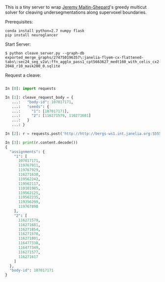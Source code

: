 This is a tiny server to wrap [Jeremy Maitin-Shepard][1]'s greedy multicut solver for cleaving undersegmentations along supervoxel boundaries.

[1]: https://github.com/jbms

Prerequisites:

```
conda install python=2.7 numpy flask
pip install neuroglancer
```

Start Server:

```
$ python cleave_server.py --graph-db exported_merge_graphs/274750196357\:janelia-flyem-cx-flattened-tabs\:sec24_seg_v2a\:ffn_agglo_pass1_cpt5663627_medt160_with_celis_cx2-2048_r10_mask200_0.sqlite
```

Request a cleave:

```python

In [0]: import requests

In [1]: cleave_request_body = {
   ...:   "body-id": 107017171,
   ...:   "seeds": {
   ...:     "1": [107017171],
   ...:     "2": [116271579, 116271681]
   ...:   }
   ...: }

In [2]: r = requests.post('http://http://bergs-ws1.int.janelia.org:5555/compute-cleave', json=cleave_request_body)

In [3]: print(r.content.decode())
{
  "assignments": {
    "1": [
      107017171,
      119767911,
      119767929,
      116271630,
      119562242,
      119562117,
      110101985,
      119562125,
      119562235,
      119356299,
      119767898
    ],
    "2": [
      116271579,
      116271681,
      116271854,
      116271570,
      116271801,
      116477338,
      116477349,
      116271577,
      116271617
    ]
  },
  "body-id": 107017171
}
```
